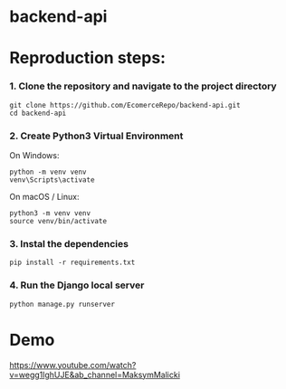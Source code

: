 # backend-api
# Reproduction steps:
### 1. Clone the repository and navigate to the project directory
```
git clone https://github.com/EcomerceRepo/backend-api.git
cd backend-api
```
### 2. Create Python3 Virtual Environment
On Windows:
```
python -m venv venv 
venv\Scripts\activate
```
On macOS / Linux:
```
python3 -m venv venv
source venv/bin/activate
```
### 3. Instal the dependencies
```
pip install -r requirements.txt
```
### 4. Run the Django local server
```
python manage.py runserver
```
# Demo
https://www.youtube.com/watch?v=wegg1lghUJE&ab_channel=MaksymMalicki
